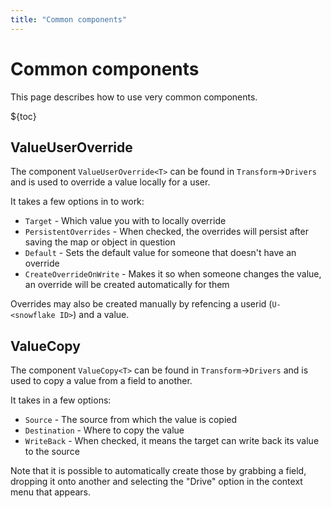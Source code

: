 ```yaml
---
title: "Common components"
---
```


# Common components

This page describes how to use very common components.

${toc}

## ValueUserOverride

The component `ValueUserOverride<T>` can be found in `Transform`->`Drivers` and is used to override a value locally for a user.

It takes a few options in to work:

- `Target` - Which value you with to locally override
- `PersistentOverrides` - When checked, the overrides will persist after saving the map or object in question
- `Default` - Sets the default value for someone that doesn't have an override
- `CreateOverrideOnWrite` - Makes it so when someone changes the value, an override will be created automatically for them

Overrides may also be created manually by refencing a userid (`U-<snowflake ID>`) and a value.

## ValueCopy

The component `ValueCopy<T>` can be found in `Transform`->`Drivers` and is used to copy a value from a field to another.

It takes in a few options:

- `Source` - The source from which the value is copied
- `Destination` - Where to copy the value
- `WriteBack` - When checked, it means the target can write back its value to the source

Note that it is possible to automatically create those by grabbing a field, dropping it onto another and selecting the "Drive" option in the context menu that appears.

